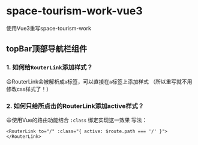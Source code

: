 # space-tourism-work-vue3
使用Vue3重写space-tourism-work

## topBar顶部导航栏组件
### 1. 如何给`RouterLink`添加样式？
😃RouterLink会被解析成`a`标签，可以直接在`a`标签上添加样式
（所以重写就不用修改css样式了！）
### 2. 如何只给所点击的RouterLink添加active样式？
😃使用Vue的路由功能结合 `:class` 绑定实现这一效果
写法：
```vue3
<RouterLink to="/" :class="{ active: $route.path === '/' }"></RouterLink>
```
